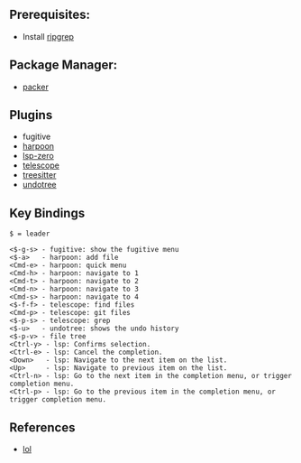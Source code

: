 ## Prerequisites:
- Install [ripgrep](https://github.com/BurntSushi/ripgrep#installation)

## Package Manager:
- [packer](https://github.com/wbthomason/packer.nvim)

## Plugins
- fugitive
- [harpoon](https://github.com/ThePrimeagen/harpoon)
- [lsp-zero](https://github.com/VonHeikemen/lsp-zero.nvim)
- [telescope](https://github.com/nvim-telescope/telescope.nvim)
- [treesitter](https://github.com/nvim-treesitter/nvim-treesitter)
- [undotree](https://github.com/mbbill/undotree)

## Key Bindings
```
$ = leader

<$-g-s> - fugitive: show the fugitive menu
<$-a>   - harpoon: add file
<Cmd-e> - harpoon: quick menu
<Cmd-h> - harpoon: navigate to 1
<Cmd-t> - harpoon: navigate to 2
<Cmd-n> - harpoon: navigate to 3
<Cmd-s> - harpoon: navigate to 4
<$-f-f> - telescope: find files
<Cmd-p> - telescope: git files
<$-p-s> - telescope: grep
<$-u>   - undotree: shows the undo history
<$-p-v> - file tree
<Ctrl-y> - lsp: Confirms selection.
<Ctrl-e> - lsp: Cancel the completion.
<Down>   - lsp: Navigate to the next item on the list.
<Up>     - lsp: Navigate to previous item on the list.
<Ctrl-n> - lsp: Go to the next item in the completion menu, or trigger completion menu.
<Ctrl-p> - lsp: Go to the previous item in the completion menu, or trigger completion menu.
```

## References
- [lol](https://github.com/ThePrimeagen/init.lua)

